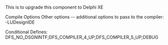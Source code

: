 This is to upgrade this component to Delphi XE


Compile Options
Other options
  --  additional options to pass to the compiler:    -LUDesignIDE 
  
  Conditional Defines: DFS_NO_DSGNINTF;DFS_COMPILER_4_UP;DFS_COMPILER_5_UP;DEBUG